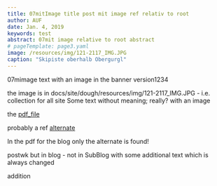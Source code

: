 ```yaml
---
title: 07mitImage title post mit image ref relativ to root
author: AUF
date: Jan. 4, 2019
keywords: test
abstract: 07mit image relative to root abstract  
# pageTemplate: page3.yaml
image: /resources/img/121-2117_IMG.JPG
caption: "Skipiste oberhalb Obergurgl"
---
```


07mimage text with an image in the banner version1234

the image is in docs/site/dough/resources/img/121-2117_IMG.JPG - i.e. collection for all site
Some text without meaning; really? with an image 

the [pdf_file](/Blog/resources/blogtest.pdf)

probably a ref [alternate](./resources/blogtest.pdf)

In the pdf for the blog only the alternate is found!


postwk but in blog - not in SubBlog
with some additional text 
which is always changed  

addition
